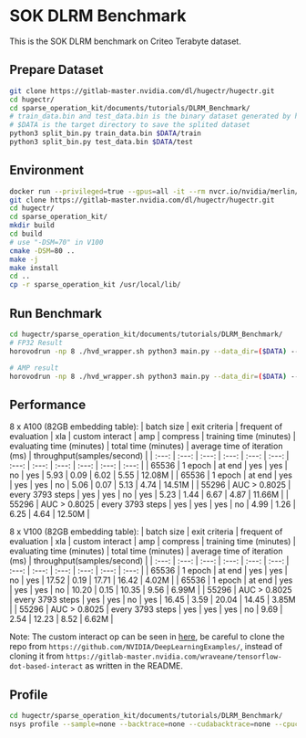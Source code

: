 # SOK DLRM Benchmark

This is the SOK DLRM benchmark on Criteo Terabyte dataset.

## Prepare Dataset

```bash
git clone https://gitlab-master.nvidia.com/dl/hugectr/hugectr.git
cd hugectr/
cd sparse_operation_kit/documents/tutorials/DLRM_Benchmark/
# train_data.bin and test_data.bin is the binary dataset generated by hugectr
# $DATA is the target directory to save the splited dataset
python3 split_bin.py train_data.bin $DATA/train
python3 split_bin.py test_data.bin $DATA/test
```

## Environment

```bash
docker run --privileged=true --gpus=all -it --rm nvcr.io/nvidia/merlin/merlin-tensorflow-training:21.11
git clone https://gitlab-master.nvidia.com/dl/hugectr/hugectr.git
cd hugectr/
cd sparse_operation_kit/
mkdir build
cd build
# use "-DSM=70" in V100
cmake -DSM=80 ..
make -j
make install
cd ..
cp -r sparse_operation_kit /usr/local/lib/
```

## Run Benchmark

```bash
cd hugectr/sparse_operation_kit/documents/tutorials/DLRM_Benchmark/
# FP32 Result
horovodrun -np 8 ./hvd_wrapper.sh python3 main.py --data_dir=($DATA) --global_batch_size=65536 --xla --compress --custom_interact --eval_in_last

# AMP result
horovodrun -np 8 ./hvd_wrapper.sh python3 main.py --data_dir=($DATA) --global_batch_size=65536 --xla --amp --custom_interact --eval_in_last
```

## Performance

8 x A100 (82GB embedding table):
| batch size | exit criteria | frequent of evaluation | xla | custom interact | amp | compress | training time (minutes) | evaluating time (minutes) | total time (minutes) | average time of iteration (ms) | throughput(samples/second) |
| :---: | :---:        | :---:            | :---: | :---: | :---: | :---: | :---: | :---: | :---: | :---: | :---:  |
| 65536 | 1 epoch      | at end           | yes   | yes   | no    | yes   | 5.93  | 0.09  | 6.02  | 5.55  | 12.08M |
| 65536 | 1 epoch      | at end           | yes   | yes   | yes   | no    | 5.06  | 0.07  | 5.13  | 4.74  | 14.51M |
| 55296 | AUC > 0.8025 | every 3793 steps | yes   | yes   | no    | yes   | 5.23  | 1.44  | 6.67  | 4.87  | 11.66M |
| 55296 | AUC > 0.8025 | every 3793 steps | yes   | yes   | yes   | no    | 4.99  | 1.26  | 6.25  | 4.64  | 12.50M |

8 x V100 (82GB embedding table):
| batch size | exit criteria | frequent of evaluation | xla | custom interact | amp | compress | training time (minutes) | evaluating time (minutes) | total time (minutes) | average time of iteration (ms) | throughput(samples/second) |
| :---: | :---:        | :---:            | :---: | :---: | :---: | :---: | :---:  | :---: | :---:  | :---:  | :---: |
| 65536 | 1 epoch      | at end           | yes   | yes   | no    | yes   | 17.52  | 0.19  | 17.71  | 16.42  | 4.02M |
| 65536 | 1 epoch      | at end           | yes   | yes   | yes   | no    | 10.20  | 0.15  | 10.35  | 9.56   | 6.99M |
| 55296 | AUC > 0.8025 | every 3793 steps | yes   | yes   | no    | yes   | 16.45  | 3.59  | 20.04  | 14.45  | 3.85M |
| 55296 | AUC > 0.8025 | every 3793 steps | yes   | yes   | yes   | no    | 9.69   | 2.54  | 12.23  | 8.52   | 6.62M |

Note: The custom interact op can be seen in [here](https://github.com/NVIDIA/DeepLearningExamples/tree/master/TensorFlow2/Recommendation/DLRM/tensorflow-dot-based-interact), be careful to clone the repo from ```https://github.com/NVIDIA/DeepLearningExamples/```, instead of cloning it from ```https://gitlab-master.nvidia.com/wraveane/tensorflow-dot-based-interact``` as written in the README.

## Profile

```bash
cd hugectr/sparse_operation_kit/documents/tutorials/DLRM_Benchmark/
nsys profile --sample=none --backtrace=none --cudabacktrace=none --cpuctxsw=none --trace-fork-before-exec=true horovodrun -np 8 ./hvd_wrapper.sh python3 main.py --data_dir=($DATA) --global_batch_size=65536 --xla --compress --custom_interact --early_stop=30
```
